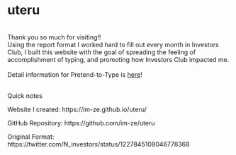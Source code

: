 # uteru
<br>Thank you so much for visiting!!
<br>Using the report format I worked hard to fill out every month in Investors Club, I built this website with the goal of spreading the feeling of accomplishment of typing, and promoting how Investors Club impacted me.
<br>
<br>Detail information for Pretend-to-Type is [here](https://github.com/im-ze/uteru/wiki/%E6%89%93%E3%81%A3%E3%81%A6%E3%82%8B%E3%81%B5%E3%82%8A%E3%81%B8%E3%82%88%E3%81%86%E3%81%93%E3%81%9D)!

<br>Quick notes
<p>Website I created: https://im-ze.github.io/uteru/
<p>GitHub Repository: https://github.com/im-ze/uteru
<p>Original Format: https://twitter.com/N_investors/status/1227845108046778368
